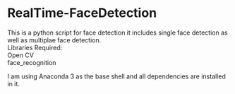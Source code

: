 # RealTime-FaceDetection
This is a python script for face detection it includes single face detection as well as multiplae face detection.  
Libraries Required:  
Open CV  
face_recognition  
  
I am using Anaconda 3 as the base shell and all dependencies are installed in it.
